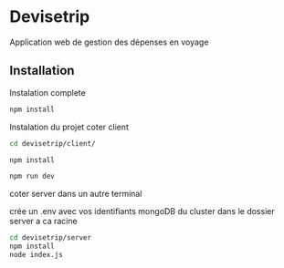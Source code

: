 # Devisetrip
Application web de gestion des dépenses en voyage 



## Installation 
Instalation complete 

```bash 
npm install
```


Instalation du projet coter client 

```bash
cd devisetrip/client/

npm install 

npm run dev 
```

coter server dans un autre terminal 

crée un .env avec vos identifiants mongoDB du cluster dans le dossier server a ca racine 

```bash 
cd devisetrip/server 
npm install
node index.js 
```